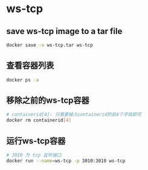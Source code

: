 # ws-tcp

## save ws-tcp image to a tar file

```bash
docker save -o ws-tcp.tar ws-tcp
```

## 查看容器列表

```bash
docker ps -a
```

## 移除之前的ws-tcp容器

```bash
# containerid[4]: 只需要输入containerid的前4个字母即可
docker rm containerid[4]
```

## 运行ws-tcp容器

```bash
# 3010 为 tcp 监听端口
docker run --name=ws-tcp -p 3010:3010 ws-tcp
```